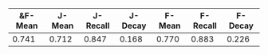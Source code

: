 | &F-Mean | J-Mean | J-Recall | J-Decay | F-Mean | F-Recall | F-Decay |
|---------| --- | --- | --- | --- | --- | --- |
| 0.741 | 0.712 | 0.847 | 0.168 | 0.770 | 0.883 | 0.226 |